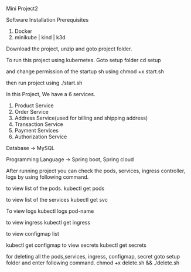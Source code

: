 Mini Project2

Software Installation Prerequisites

1) Docker
2) minikube | kind | k3d

Download the project, unzip and goto project folder.

To run this project using kubernetes. Goto setup folder cd setup

and change permission of the startup sh using chmod +x start.sh

then run project using ./start.sh

In this Project, We have a 6 services.

1) Product Service
2) Order Service
3) Address Service(used for billing and shipping address)
4) Transaction Service
5) Payment Services
6) Authorization Service

Database -> MySQL

Programming Language -> Spring boot, Spring cloud

After running project you can check the pods, services, ingress controller, logs by using following command.

to view list of the pods. kubectl get pods

to view list of the services kubectl get svc

To view logs kubectl logs pod-name

to view ingress kubectl get ingress

to view configmap list

kubectl get configmap to view secrets kubectl get secrets



for deleting all the pods,services, ingress, configmap, secret
goto setup folder and enter following command. chmod +x delete.sh && ./delete.sh
